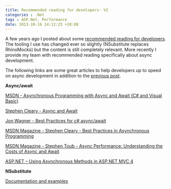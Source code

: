 ```yaml
---
title: Recommended reading for developers- V2
categories : .Net
tags : ASP.Net, Performance
date: 2013-10-16 14:12:23 +10:00
---
```


A few years ago I posted about some [recommended reading for developers][0]. The tooling I use has changed ever so slightly (NSubstitute replaces RhinoMocks) but the content is still completely relevant. More recently I provide my team with recommended reading specifically about async development. 

<!--more-->

The following links are some great articles to help developers up to speed on async development in addition to the [previous post][0].

**Async/await**

[MSDN - Asynchronous Programming with Async and Await (C# and Visual Basic)][1]

[Stephen Cleary - Async and Await][2]

[Jon Wagner - Best Practices for c# async/await][3]

[MSDN Magazine - Stephen Cleary - Best Practices in Asynchronous Programming][4]

[MSDN Magazine - Stephen Toub - Async Performance: Understanding the Costs of Async and Await][5]

[ASP.NET – Using Asynchronous Methods in ASP.NET MVC 4][6]

**NSubstitute**

[Documentation and examples][7]

[0]: /2010/02/17/recommended-reading-for-developers/
[1]: http://msdn.microsoft.com/en-us/library/vstudio/hh191443.aspx
[2]: http://blog.stephencleary.com/2012/02/async-and-await.html
[3]: http://code.jonwagner.com/2012/09/06/best-practices-for-c-asyncawait/
[4]: http://msdn.microsoft.com/en-us/magazine/jj991977.aspx
[5]: http://msdn.microsoft.com/en-us/magazine/hh456402.aspx
[6]: http://www.asp.net/mvc/tutorials/mvc-4/using-asynchronous-methods-in-aspnet-mvc-4
[7]: http://nsubstitute.github.io/help.html
